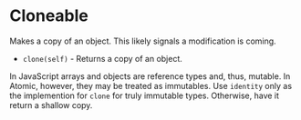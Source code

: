 # Cloneable

Makes a copy of an object.  This likely signals a modification is coming.

* `clone(self)` - Returns a copy of an object.

In JavaScript arrays and objects are reference types and, thus, mutable.  In Atomic, however, they may be treated as immutables.  Use `identity` only as the implemention for `clone` for truly immutable types.  Otherwise, have it return a shallow copy.
